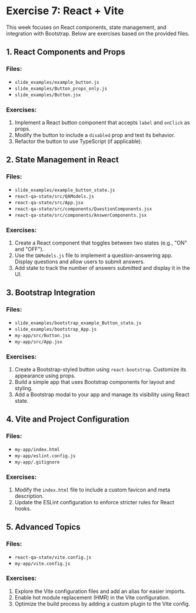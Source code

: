 # Exercise 7: React + Vite

This week focuses on React components, state management, and integration with Bootstrap. Below are exercises based on the provided files.

## 1. React Components and Props

### Files:
- `slide_examples/example_button.js`
- `slide_examples/Button_props_only.js`
- `slide_examples/Button.jsx`

### Exercises:
1. Implement a React button component that accepts `label` and `onClick` as props.
2. Modify the button to include a `disabled` prop and test its behavior.
3. Refactor the button to use TypeScript (if applicable).

## 2. State Management in React

### Files:
- `slide_examples/example_button_state.js`
- `react-qa-state/src/QAModels.js`
- `react-qa-state/src/App.jsx`
- `react-qa-state/src/components/QuestionComponents.jsx`
- `react-qa-state/src/components/AnswerComponents.jsx`

### Exercises:
1. Create a React component that toggles between two states (e.g., "ON" and "OFF").
2. Use the `QAModels.js` file to implement a question-answering app. Display questions and allow users to submit answers.
3. Add state to track the number of answers submitted and display it in the UI.

## 3. Bootstrap Integration

### Files:
- `slide_examples/bootstrap_example_Button_stato.js`
- `slide_examples/bootstrap_App.js`
- `my-app/src/Button.jsx`
- `my-app/src/App.jsx`

### Exercises:
1. Create a Bootstrap-styled button using `react-bootstrap`. Customize its appearance using props.
2. Build a simple app that uses Bootstrap components for layout and styling.
3. Add a Bootstrap modal to your app and manage its visibility using React state.

## 4. Vite and Project Configuration

### Files:
- `my-app/index.html`
- `my-app/eslint.config.js`
- `my-app/.gitignore`

### Exercises:
1. Modify the `index.html` file to include a custom favicon and meta description.
2. Update the ESLint configuration to enforce stricter rules for React hooks.

## 5. Advanced Topics

### Files:
- `react-qa-state/vite.config.js`
- `my-app/vite.config.js`

### Exercises:
1. Explore the Vite configuration files and add an alias for easier imports.
2. Enable hot module replacement (HMR) in the Vite configuration.
3. Optimize the build process by adding a custom plugin to the Vite config.
